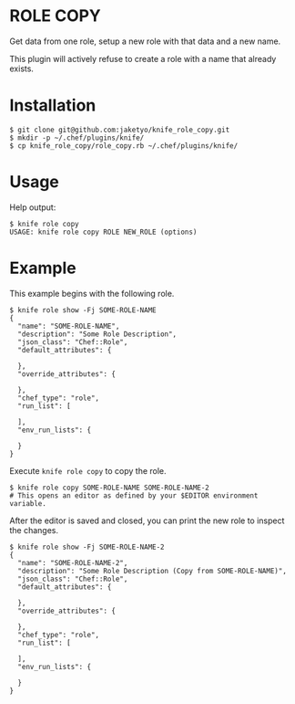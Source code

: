 ROLE COPY
=========

Get data from one role, setup a new role with that data and a new name.

This plugin will actively refuse to create a role with a name that already exists.

Installation
=======

    $ git clone git@github.com:jaketyo/knife_role_copy.git
    $ mkdir -p ~/.chef/plugins/knife/
    $ cp knife_role_copy/role_copy.rb ~/.chef/plugins/knife/

Usage
=====

Help output:

    $ knife role copy
    USAGE: knife role copy ROLE NEW_ROLE (options)

Example
=======

This example begins with the following role.

    $ knife role show -Fj SOME-ROLE-NAME
    {
      "name": "SOME-ROLE-NAME",
      "description": "Some Role Description",
      "json_class": "Chef::Role",
      "default_attributes": {
        
      },
      "override_attributes": {
        
      },
      "chef_type": "role",
      "run_list": [
        
      ],
      "env_run_lists": {
        
      }
    }

Execute `knife role copy` to copy the role.

    $ knife role copy SOME-ROLE-NAME SOME-ROLE-NAME-2
    # This opens an editor as defined by your $EDITOR environment variable.

After the editor is saved and closed, you can print the new role to inspect the changes.

    $ knife role show -Fj SOME-ROLE-NAME-2
    {
      "name": "SOME-ROLE-NAME-2",
      "description": "Some Role Description (Copy from SOME-ROLE-NAME)",
      "json_class": "Chef::Role",
      "default_attributes": {

      },
      "override_attributes": {

      },
      "chef_type": "role",
      "run_list": [

      ],
      "env_run_lists": {

      }
    }
